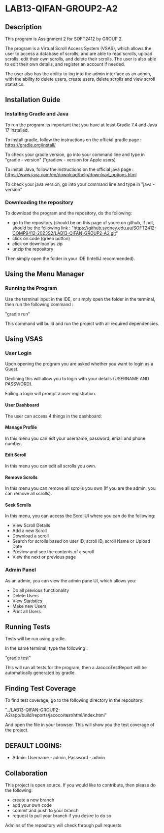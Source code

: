 # LAB13-QIFAN-GROUP2-A2
## Description
This program is Assignment 2 for SOFT2412 by GROUP 2.

The program is a Virtual Scroll Access System (VSAS), which allows the user to access a database of scrolls, and are able to read scrolls, upload scrolls, edit their own scrolls, and delete their scrolls. The user is also able to edit their own details, and register an account if needed.

The user also has the ability to log into the admin interface as an admin, with the ability to delete users, create users, delete scrolls and view scroll statistics.

## Installation Guide
### Installing Gradle and Java

To run the program its important that you have at least Gradle 7.4 and Java 17 installed.

To install gradle, follow the instructions on the official gradle page : https://gradle.org/install/

To check your gradle version, go into your command line and type in "gradle - version" ("gradlew - version for Apple users)

To install Java, follow the instructions on the official java page : https://www.java.com/en/download/help/download_options.html

To check your java version, go into your command line and type in "java -version"

### Downloading the repository

To download the program and the repository, do the following:
- go to the repository (should be on this page of youre on github, if not, should be the following link : "https://github.sydney.edu.au/SOFT2412-COMP9412-2023S2/LAB13-QIFAN-GROUP2-A2.git"
- click on code (green button)
- click on download as zip
- unzip the repository

Then simply open the folder in your IDE (IntelliJ recommended).
## Using the Menu Manager
### Running the Program
Use the terminal input in the IDE, or simply open the folder in the terminal, then run the following command :

"gradle run"

This command will build and run the project with all required dependencies.

## Using VSAS
### User Login
Upon opening the program you are asked whether you want to login as a Guest. 

Declining this will allow you to login with your details (USERNAME AND PASSWORD).

Failing a login will prompt a user registration.

#### User Dashboard
The user can access 4 things in the dashboard:

#### Manage Profile
In this menu you can edt your username, password, email and phone number.

#### Edit Scroll
In this menu you can edit all scrolls you own.

#### Remove Scrolls
In this menu you can remove all scrolls you own (If you are the admin, you can remove all scrolls).

#### Seek Scrolls
In this menu, you can access the ScrollUI where you can do the following:
* View Scroll Details
* Add a new Scroll
* Download a scroll
* Search for scrolls based on user ID, scroll ID, scroll Name or Upload Date
* Preview and see the contents of a scroll
* View the next or previous page

### Admin Panel
As an admin, you can view the admin pane UI, which allows you:
* Do all previous functionality
* Delete Users
* View Statistics
* Make new Users
* Print all Users

## Running Tests
Tests will be run using gradle.

In the same terminal, type the following :

"gradle test"

This will run all tests for the program, then a JacocoTestReport will be automatically generated by gradle.

##

## Finding Test Coverage

To find test coverage, go to the following directory in the repository:

"../LAB13-QIFAN-GROUP2-A2/app/build/reports/jacoco/test/html/index.html"

And open the file in your browser. This will show you the test coverage of the project.

## DEFAULT LOGINS: 
- Admin: Username - admin, Password - admin

## Collaboration
This project is open source. If you would like to contribute, then please do the following:
- create a new branch
- add your own code
- commit and push to your branch
- request to pull your branch if you desire to do so

Admins of the repository will check through pull requests.
